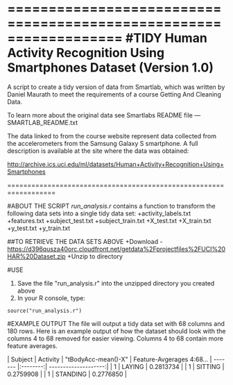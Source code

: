 ==================================================================
#TIDY Human Activity Recognition Using Smartphones Dataset (Version 1.0)
==================================================================
A script to create a tidy version of data from Smartlab, which was written by Daniel Maurath to meet the requirements of a course Getting And Cleaning Data.

To learn more about the original data see Smartlabs README file — SMARTLAB_README.txt

The data linked to from the course website represent data collected from the accelerometers from the Samsung Galaxy S smartphone. A full description is available at the site where the data was obtained: 

http://archive.ics.uci.edu/ml/datasets/Human+Activity+Recognition+Using+Smartphones 


==================================================================

#ABOUT THE SCRIPT
*run_analysis.r* contains a function to transform the following data sets into a single tidy data set:
+activity_labels.txt
+features.txt
+subject_test.txt
+subject_train.txt
+X_test.txt
+X_train.txt
+y_test.txt
+y_train.txt

##TO RETRIEVE THE DATA SETS ABOVE
+Download - https://d396qusza40orc.cloudfront.net/getdata%2Fprojectfiles%2FUCI%20HAR%20Dataset.zip 
+Unzip to directory

#USE
1. Save the file "run_analysis.r" into the unzipped directory you created above
2. In your R console, type: 
```
source("run_analysis.r")

```

#EXAMPLE OUTPUT
The file will output a tidy data set with 68 columns and 180 rows. Here is an example output of how the dataset should look with the columns 4 to 68 removed for easier viewing. Columns 4 to 68 contain more feature averages. 

| Subject | Activity |  "tBodyAcc-mean()-X" | Feature-Avgerages 4:68...
| ------- |:--------:| --------------------:|
| 1       | LAYING   | 0.2813734            |
| 1       | SITTING  | 0.2759908            |
| 1       | STANDING | 0.2776850            |
